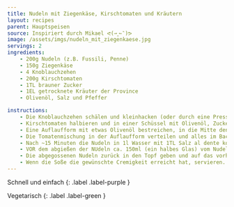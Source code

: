 ```yaml
---
title: Nudeln mit Ziegenkäse, Kirschtomaten und Kräutern
layout: recipes
parent: Hauptspeisen
source: Inspiriert durch Mikael ᕙ(⇀‸↼‶)ᕗ
image: /assets/imgs/nudeln_mit_ziegenkaese.jpg
servings: 2
ingredients:
    - 200g Nudeln (z.B. Fussili, Penne)
    - 150g Ziegenkäse
    - 4 Knoblauchzehen
    - 200g Kirschtomaten
    - 1TL brauner Zucker
    - 1EL getrocknete Kräuter der Province
    - Olivenöl, Salz und Pfeffer

instructions:
    - Die Knoblauchzehen schälen und kleinhacken (oder durch eine Presse geben).
    - Kirschtomaten halbieren und in einer Schüssel mit Olivenöl, Zucker, Salz, Pfeffer, Kräuter der Province und Knoblauch vermischen.
    - Eine Auflaufform mit etwas Olivenöl bestreichen, in die Mitte den den Ziegenkäse legen und mit etwas Olivenöl bestreichen.
    - Die Tomatenmischung in der Auflaufform verteilen und alles im Backofen bei 200°C Umluft für 20 Minuten backen.
    - Nach ~15 Minuten die Nudeln in 1l Wasser mit 1TL Salz al dente kochen (2 Minuten früher als die Kochzeit auf der Verpackung abgießen).
    - VOR dem abgießen der NUdeln ca. 150ml (ein halbes Glas) vom Nudelwasser abschöpfen und die Herdplatte ausschalten.
    - Die abgegossenen Nudeln zurück in den Topf geben und auf das vorher benutzte, ausgeschaltete Kochfeld setzen. Jetzt den Inhalt der Auflaufform mit dem abgeschöpften Nudelwasser dazu geben und alles im Topf vermischen, bis nach 1-2 Minuten die Soße andickt und cremig geworden ist. Die Soße sollte jetzt etwas zu flüssig sein, weil sie beim abkühlen auf dem Teller noch andickt.
    - Wenn die Soße die gewünschte Cremigkeit erreicht hat, servieren. Fertig!
---
```

Schnell und einfach
{: .label .label-purple }

Vegetarisch
{: .label .label-green }
